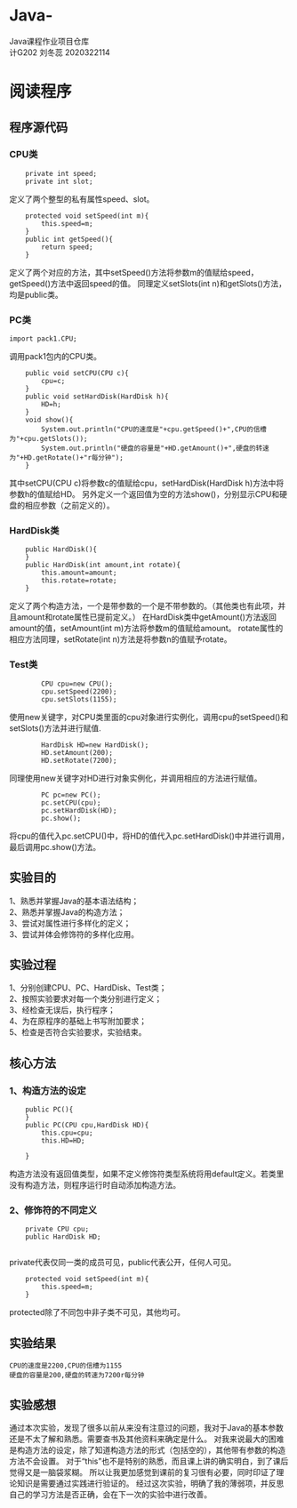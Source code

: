 # Java-
Java课程作业项目仓库  
计G202 刘冬蕊 2020322114

# 阅读程序
## 程序源代码
### CPU类
```
	private int speed;      
	private int slot;	
```
定义了两个整型的私有属性speed、slot。
```
	protected void setSpeed(int m){				
		this.speed=m;
	}
	public int getSpeed(){
		return speed;
	}
```
定义了两个对应的方法，其中setSpeed()方法将参数m的值赋给speed，getSpeed()方法中返回speed的值。
同理定义setSlots(int n)和getSlots()方法，均是public类。
### PC类
```
import pack1.CPU;
```
调用pack1包内的CPU类。
```
	public void setCPU(CPU c){
		cpu=c;
	}
	public void setHardDisk(HardDisk h){
		HD=h;
	}
	void show(){
		System.out.println("CPU的速度是"+cpu.getSpeed()+",CPU的信槽为"+cpu.getSlots());
		System.out.println("硬盘的容量是"+HD.getAmount()+",硬盘的转速为"+HD.getRotate()+"r每分钟");
	}
```
其中setCPU(CPU c)将参数c的值赋给cpu，setHardDisk(HardDisk h)方法中将参数h的值赋给HD。
另外定义一个返回值为空的方法show()，分别显示CPU和硬盘的相应参数（之前定义的）。
### HardDisk类
```
	public HardDisk(){
	}
	public HardDisk(int amount,int rotate){
		this.amount=amount;
		this.rotate=rotate;
	}
```
定义了两个构造方法，一个是带参数的一个是不带参数的。（其他类也有此项，并且amount和rotate属性已提前定义。）
在HardDisk类中getAmount()方法返回amount的值，setAmount(int m)方法将参数m的值赋给amount。
rotate属性的相应方法同理，setRotate(int n)方法是将参数n的值赋予rotate。
### Test类
```
		CPU cpu=new CPU();		
		cpu.setSpeed(2200);
		cpu.setSlots(1155);
```
使用new关键字，对CPU类里面的cpu对象进行实例化，调用cpu的setSpeed()和setSlots()方法并进行赋值.
```
		HardDisk HD=new HardDisk();
		HD.setAmount(200);
		HD.setRotate(7200);
```
同理使用new关键字对HD进行对象实例化，并调用相应的方法进行赋值。
```
		PC pc=new PC();
		pc.setCPU(cpu);
		pc.setHardDisk(HD);
		pc.show();
```
将cpu的值代入pc.setCPU()中，将HD的值代入pc.setHardDisk()中并进行调用，最后调用pc.show()方法。
## 实验目的
1、熟悉并掌握Java的基本语法结构；  
2、熟悉并掌握Java的构造方法；  
3、尝试对属性进行多样化的定义；  
3、尝试并体会修饰符的多样化应用。
## 实验过程
1、分别创建CPU、PC、HardDisk、Test类；  
2、按照实验要求对每一个类分别进行定义；  
3、经检查无误后，执行程序；  
4、为在原程序的基础上书写附加要求；  
5、检查是否符合实验要求，实验结束。
## 核心方法
### 1、构造方法的设定
```
	public PC(){
	}
	public PC(CPU cpu,HardDisk HD){
		this.cpu=cpu;
		this.HD=HD;
		
	}
```
构造方法没有返回值类型，如果不定义修饰符类型系统将用default定义。若类里没有构造方法，则程序运行时自动添加构造方法。  
### 2、修饰符的不同定义
```
	private CPU cpu;
	public HardDisk HD;
	
```
private代表仅同一类的成员可见，public代表公开，任何人可见。
```
	protected void setSpeed(int m){				
		this.speed=m;
	}
```
protected除了不同包中非子类不可见，其他均可。
## 实验结果
```
CPU的速度是2200,CPU的信槽为1155
硬盘的容量是200,硬盘的转速为7200r每分钟
```
## 实验感想
通过本次实验，发现了很多以前从来没有注意过的问题，我对于Java的基本参数还是不太了解和熟悉。需要查书及其他资料来确定是什么。
对我来说最大的困难是构造方法的设定，除了知道构造方法的形式（包括空的），其他带有参数的构造方法不会设置。
对于“this”也不是特别的熟悉，而且课上讲的确实明白，到了课后觉得又是一脑袋浆糊。
所以让我更加感觉到课前的复习很有必要，同时印证了理论知识是需要通过实践进行验证的。
经过这次实验，明确了我的薄弱项，并反思自己的学习方法是否正确，会在下一次的实验中进行改善。
